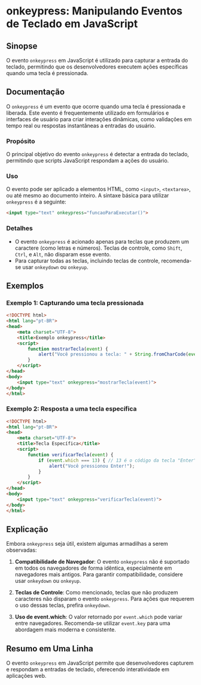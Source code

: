 <!--
Meta Description: # onkeypress: Manipulando Eventos de Teclado em JavaScript ## Sinopse O evento `onkeypress` em JavaScript é utilizado para capturar a entrada do tecla...
Meta Keywords: onkeypress, evento, html, event, para
-->

# onkeypress: Manipulando Eventos de Teclado em JavaScript

## Sinopse
O evento `onkeypress` em JavaScript é utilizado para capturar a entrada do teclado, permitindo que os desenvolvedores executem ações específicas quando uma tecla é pressionada.

## Documentação
O `onkeypress` é um evento que ocorre quando uma tecla é pressionada e liberada. Este evento é frequentemente utilizado em formulários e interfaces de usuário para criar interações dinâmicas, como validações em tempo real ou respostas instantâneas a entradas do usuário.

### Propósito
O principal objetivo do evento `onkeypress` é detectar a entrada do teclado, permitindo que scripts JavaScript respondam a ações do usuário.

### Uso
O evento pode ser aplicado a elementos HTML, como `<input>`, `<textarea>`, ou até mesmo ao documento inteiro. A sintaxe básica para utilizar `onkeypress` é a seguinte:

```html
<input type="text" onkeypress="funcaoParaExecutar()">
```

### Detalhes
- O evento `onkeypress` é acionado apenas para teclas que produzem um caractere (como letras e números). Teclas de controle, como `Shift`, `Ctrl`, e `Alt`, não disparam esse evento.
- Para capturar todas as teclas, incluindo teclas de controle, recomenda-se usar `onkeydown` ou `onkeyup`.

## Exemplos

### Exemplo 1: Capturando uma tecla pressionada
```html
<!DOCTYPE html>
<html lang="pt-BR">
<head>
    <meta charset="UTF-8">
    <title>Exemplo onkeypress</title>
    <script>
        function mostrarTecla(event) {
            alert("Você pressionou a tecla: " + String.fromCharCode(event.which));
        }
    </script>
</head>
<body>
    <input type="text" onkeypress="mostrarTecla(event)">
</body>
</html>
```

### Exemplo 2: Resposta a uma tecla específica
```html
<!DOCTYPE html>
<html lang="pt-BR">
<head>
    <meta charset="UTF-8">
    <title>Tecla Específica</title>
    <script>
        function verificarTecla(event) {
            if (event.which === 13) { // 13 é o código da tecla "Enter"
                alert("Você pressionou Enter!");
            }
        }
    </script>
</head>
<body>
    <input type="text" onkeypress="verificarTecla(event)">
</body>
</html>
```

## Explicação
Embora `onkeypress` seja útil, existem algumas armadilhas a serem observadas:

1. **Compatibilidade de Navegador**: O evento `onkeypress` não é suportado em todos os navegadores de forma idêntica, especialmente em navegadores mais antigos. Para garantir compatibilidade, considere usar `onkeydown` ou `onkeyup`.
  
2. **Teclas de Controle**: Como mencionado, teclas que não produzem caracteres não disparam o evento `onkeypress`. Para ações que requerem o uso dessas teclas, prefira `onkeydown`.

3. **Uso de event.which**: O valor retornado por `event.which` pode variar entre navegadores. Recomenda-se utilizar `event.key` para uma abordagem mais moderna e consistente.

## Resumo em Uma Linha
O evento `onkeypress` em JavaScript permite que desenvolvedores capturem e respondam a entradas de teclado, oferecendo interatividade em aplicações web.